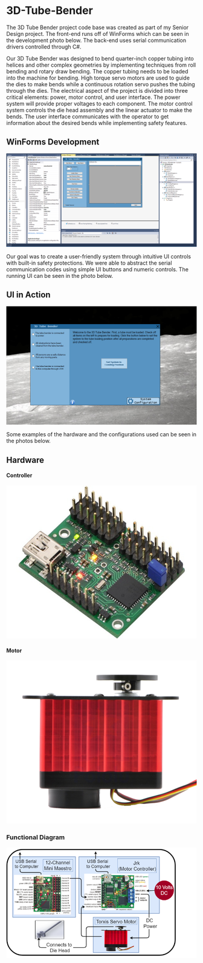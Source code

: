 # 3D-Tube-Bender

The 3D Tube Bender project code base was created as part of my Senior Design project. The front-end runs off of WinForms which can be seen in the development photo below. The back-end uses serial communication drivers controlled through C#.

Our 3D Tube Bender was designed to bend quarter-inch copper tubing into helices and other complex geometries by implementing techniques from roll bending and rotary draw bending. The copper tubing needs to be loaded into the machine for bending. High torque servo motors are used to guide the dies to make bends while a continuous rotation servo pushes the tubing through the dies. The electrical aspect of the project is divided into three critical elements: power, motor control, and user interface. The power system will provide proper voltages to each component. The motor control system controls the die head assembly and the linear actuator to make the bends. The user interface communicates with the operator to get information about the desired bends while implementing safety features.

## WinForms Development
![alt text](https://github.com/cadensanders49/3D-Tube-Bender/blob/master/Graphics/ReadMeImages/Development%20Environment.PNG)

Our goal was to create a user-friendly system through intuitive UI controls with built-in safety protections. We were able to abstract the serial communication codes using simple UI buttons and numeric controls. The running UI can be seen in the photo below.

## UI in Action
![alt text](https://github.com/cadensanders49/3D-Tube-Bender/blob/master/Graphics/ReadMeImages/Running.PNG)

Some examples of the hardware and the configurations used can be seen in the photos below.

## Hardware
#### Controller
![alt text](https://github.com/cadensanders49/3D-Tube-Bender/blob/master/Graphics/ReadMeImages/Maestro.jpg)

#### Motor
![alt text](https://github.com/cadensanders49/3D-Tube-Bender/blob/master/Graphics/ReadMeImages/Large%20Servo%20Motor.png)
<!-- .element style="border: 0; background: None; box-shadow: None" -->

### Functional Diagram
![alt text](https://github.com/cadensanders49/3D-Tube-Bender/blob/master/Graphics/ReadMeImages/Motor%20with%20Feedback%20v2.png)
